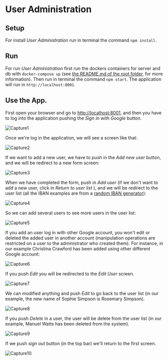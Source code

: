 # User Administration

## Setup
For install _User Administration_ run in terminal the command `npm install`.

## Run
For run _User Administration_ first run the dockers containers for server and db with `docker-compose up` (see [the README.md of the root folder](https://github.com/sermmor/user-administration), for more information). Then run in terminal the command `npm start`. The application will run in `http://localhost:8001`.

## Use the App.
First open your browser and go to [http://localhost:8001](http://localhost:8001), and then you have to log into the application pushing the _Sign in with Google_ button.

![Capture1](https://github.com/sermmor/stoeer-test-angular/raw/master/frontend/readmeImages/01.png)

Once we're log in the application, we will see a screen like that:

![Capture2](https://github.com/sermmor/stoeer-test-angular/raw/master/frontend/readmeImages/02.png)

If we want to add a new user, we have to push in the _Add new user_ button, and we will be redirect to a new form screen:

![Capture3](https://github.com/sermmor/stoeer-test-angular/raw/master/frontend/readmeImages/03.png)

When we have completed the form, push in _Add user_ (if we don't want to add a new user, click in _Return to user list_ ), and we will be redirect to the user list (all the IBAN examples are from a [random IBAN generator](https://www.mobilefish.com/services/random_iban_generator/random_iban_generator.php)):

![Capture4](https://github.com/sermmor/stoeer-test-angular/raw/master/frontend/readmeImages/04.png)

So we can add several users to see more users in the user list:

![Capture5](https://github.com/sermmor/stoeer-test-angular/raw/master/frontend/readmeImages/05.png)

If you add an user log in with other Google account, you won't edit or deleted the added user in another account (manipulation operations are restricted on a user to the administrator who created them). For instance, in our example Christina Crawford has been added using other different Google account:

![Capture6](https://github.com/sermmor/stoeer-test-angular/raw/master/frontend/readmeImages/06.png)

If you push _Edit_ you will be redirected to the _Edit User_ screen.

![Capture7](https://github.com/sermmor/stoeer-test-angular/raw/master/frontend/readmeImages/07.png)

We can modified anything and push _Edit_ to go back to the user list (in our example, the new name of Sophie Simpson is Rosemary Simpson).

![Capture8](https://github.com/sermmor/stoeer-test-angular/raw/master/frontend/readmeImages/08.png)

If you push _Delete_ in a user, the user will be delete from the user list (in our example, Manuel Watts has been deleted from the system).

![Capture9](https://github.com/sermmor/stoeer-test-angular/raw/master/frontend/readmeImages/09.png)

If we push _sign out_ button (in the top bar) we'll return to the first screen.

![Capture10](https://github.com/sermmor/stoeer-test-angular/raw/master/frontend/readmeImages/01.png)
